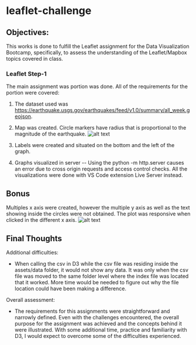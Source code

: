 # leaflet-challenge

## Objectives:
This works is done to fulfill the Leaflet assignment for the Data Visualization Bootcamp, specifically, to assess the understanding of the Leaflet/Mapbox topics covered in class.

### Leaflet Step-1
The main assignment was portion was done. All of the requirements for the portion were covered:

1.  The dataset used was https://earthquake.usgs.gov/earthquakes/feed/v1.0/summary/all_week.geojson.
2.  Map was created. Circle markers have radius that is proportional to the magnitude of the earthquake. 
    ![alt text](images/leaflet_step_1.gif)






2. Labels were created and situated on the bottom and the left of the graph.
3. Graphs visualized in server -- Using the python -m http.server causes an error due to cross origin requests and access control checks. All the visualizations were done with VS Code extension Live Server instead.

## Bonus

Multiples x axis were created, however the multiple y axis as well as the text showing inside the circles were not obtained. The plot was responsive when clicked in the different x axis.
![alt text](images/bonus.gif)

## Final Thoughts

Additional difficulties:
*   When calling the csv in D3 while the csv file was residing inside the assets/data folder, it would not show any data. It was only when the csv file was moved to the same folder level where the index file was located that it worked. More time would be needed to figure out why the file location could have been making a difference.

Overall assessment:
*   The requirements for this assignments were straightforward and narrowly defined. Even with the challenges encountered, the overall purpose for the assignment was achieved and the concepts behind it were illustrated. With some additional time, practice and familiarity with D3, I would expect to overcome some of the difficulties experienced.